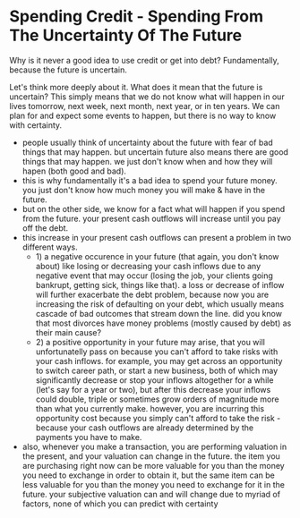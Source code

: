 # Spending Credit - Spending From The Uncertainty Of The Future

Why is it never a good idea to use credit or get into debt? Fundamentally, because the future is uncertain.

Let's think more deeply about it. What does it mean that the future is uncertain? This simply means that we do not know what will happen in our lives tomorrow, next week, next month, next year, or in ten years. We can plan for and expect some events to happen, but there is no way to know with certainty.

* people usually think of uncertainty about the future with fear of bad things that may happen. but uncertain future also means there are good things that may happen. we just don't know when and how they will hapen (both good and bad).
* this is why fundamentally it's a bad idea to spend your future money. you just don't know how much money you will make & have in the future.
* but on the other side, we know for a fact what will happen if you spend from the future. your present cash outflows will increase until you pay off the debt.
* this increase in your present cash outflows can present a problem in two different ways.
  * 1\) a negative occurence in your future (that again, you don't know about) like losing or decreasing your cash inflows due to any negative event that may occur (losing the job, your clients going bankrupt, getting sick, things like that). a loss or decrease of inflow will further exacerbate the debt problem, because now you are increasing the risk of defaulting on your debt, which usually means cascade of bad outcomes that stream down the line. did you know that most divorces have money problems (mostly caused by debt) as their main cause?
  * 2\) a positive opportunity in your future may arise, that you will unfortunatelly pass on because you can't afford to take risks with your cash inflows. for example, you may get across an opportunity to switch career path, or start a new business, both of which may significantly decrease or stop your inflows altogether for a while (let's say for a year or two), but after this decrease your inflows could double, triple or sometimes grow orders of magnitude more than what you currently make. however, you are incurring this opportunity cost because you simply can't afford to take the risk - because your cash outflows are already determined by the payments you have to make.
* also, whenever you make a transaction, you are performing valuation in the present, and your valuation can change in the future. the item you are purchasing right now can be more valuable for you than the money you need to exchange in order to obtain it, but the same item can be less valuable for you than the money you need to exchange for it in the future. your subjective valuation can and will change due to myriad of factors, none of which you can predict with certainty



